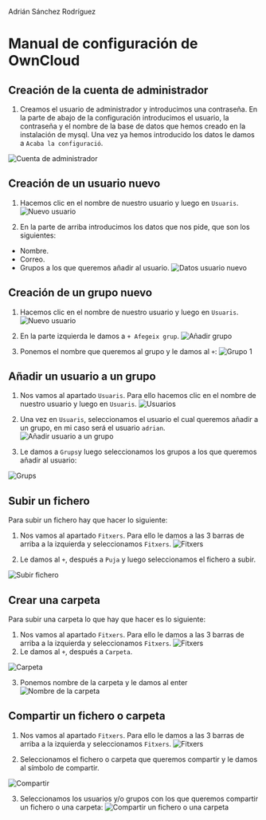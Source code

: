 Adrián Sánchez Rodríguez

# Manual de configuración de OwnCloud

## Creación de la cuenta de administrador

1. Creamos el usuario de administrador y introducimos una contraseña. En la parte de abajo de la configuración introducimos el usuario, la contraseña y el nombre de la base de datos que hemos creado en la instalación de mysql. Una vez ya hemos introducido los datos le damos a `Acaba la configuració`.

![Cuenta de administrador](imagenes/adminOC.png)

## Creación de un usuario nuevo
1. Hacemos clic en el nombre de nuestro usuario y luego en `Usuaris`.
![Nuevo usuario](imagenes/ocusuarionuevo.png)

2. En la parte de arriba introducimos los datos que nos pide, que son los siguientes:
- Nombre.
- Correo.
- Grupos a los que queremos añadir al usuario.
![Datos usuario nuevo](imagenes/ocusuario1.png)

## Creación de un grupo nuevo
1. Hacemos clic en el nombre de nuestro usuario y luego en `Usuaris`.
![Nuevo usuario](imagenes/ocusuarionuevo.png)

2. En la parte izquierda le damos a `+ Afegeix grup`.
![Añadir grupo](imagenes/ocafegeixgrup.png)

3. Ponemos el nombre que queremos al grupo y le damos al `+`:
![Grupo 1](imagenes/ocgrupo1.png)

## Añadir un usuario a un grupo
1. Nos vamos al apartado `Usuaris`. Para ello hacemos clic en el nombre de nuestro usuario y luego en `Usuaris`.
![Usuarios](imagenes/ocusuarionuevo.png)

2. Una vez en `Usuaris`, seleccionamos el usuario el cual queremos añadir a un grupo, en mi caso será el usuario `adrian`.
![Añadir usuario a un grupo](imagenes/ocusuariogrupo.png)

3. Le damos a `Grups`y luego seleccionamos los grupos a los que queremos añadir al usuario:

  ![Grups](imagenes/ocgrups.png)

## Subir un fichero
Para subir un fichero hay que hacer lo siguiente:
1. Nos vamos al apartado `Fitxers`. Para ello le damos a las 3 barras de arriba a la izquierda y seleccionamos `Fitxers`.
![Fitxers](imagenes/ocfitxers.png)

2. Le damos al `+`, después a `Puja` y luego seleccionamos el fichero a subir.

  ![Subir fichero](imagenes/ocsubirfichero.png)

## Crear una carpeta
Para subir una carpeta lo que hay que hacer es lo siguiente:
1. Nos vamos al apartado `Fitxers`. Para ello le damos a las 3 barras de arriba a la izquierda y seleccionamos `Fitxers`.
![Fitxers](imagenes/ocfitxers.png)
2. Le damos al `+`, después a `Carpeta`.

  ![Carpeta](imagenes/ocnuevacarpeta.png)

3. Ponemos nombre de la carpeta y le damos al enter
![Nombre de la carpeta](imagenes/occarpeta1.png)

## Compartir un fichero o carpeta
1. Nos vamos al apartado `Fitxers`. Para ello le damos a las 3 barras de arriba a la izquierda y seleccionamos `Fitxers`.
![Fitxers](imagenes/ocfitxers.png)

2. Seleccionamos el fichero o carpeta que queremos compartir y le damos al símbolo de compartir.

  ![Compartir](imagenes/occompartir.png)

3. Seleccionamos los usuarios y/o grupos con los que queremos compartir un fichero o una carpeta:
![Compartir un fichero o una carpeta](imagenes/ocuserandgroupscompartir.png)
